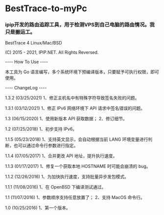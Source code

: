 # BestTrace-to-myPc
### ipip开发的路由追踪工具，用于检测VPS到自己电脑的路由情况。我只是搬运工。


BestTrace 4 Linux/Mac/BSD

(C) 2015 - 2021, IPIP.NET. All Rights Reversed.

---- How To Use ----

本工具为 Go 语言编写，多个系统环境下预编译版本，只要赋予可执行权限，即可使用。

---- ChangeLog ----

1.3.2 (03/25/2021)
  1、修正主机名中有特殊字符导致签名失败的问题。

1.3.1 (03/12/2021)
  1、修正 IPv6 网络环境下 API 请求中签名错误的问题。

1.3 (06/15/2020)
  1、使用新版本 API 获取数据；
  2、修订细节。

1.2 (07/25/2018)
  1、初步支持 IPv6。

1.1.5 (05/23/2018)
  1、支持英文显示，会自动根据当前 LANG 环境变量进行判断，也可以通过命令行参数进行指定。

1.1.4 (07/05/2017)
  1、合并更改 API 地址，提升执行速度。

1.1.3 (01/17/2017)
  1、修复一个获取本地 HOSTNAME 时可能会崩溃的 bug。

1.1.2 (12/26/2016)
  1、为加快执行速度，支持批量异步发包模式。

1.1.1 (11/08/2016)
  1、在 OpenBSD 下编译测试通过。

1.1 (11/07/2016)
  1、参数顺序支持任意放置了；
  2、支持 MacOS 命令行。

1.0 (10/25/2016)
  1、第一个版本。
